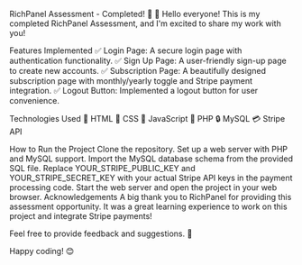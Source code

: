 RichPanel Assessment - Completed! :tada:
👋 Hello everyone! This is my completed RichPanel Assessment, and I'm excited to share my work with you!

Features Implemented
✅ Login Page: A secure login page with authentication functionality.
✅ Sign Up Page: A user-friendly sign-up page to create new accounts.
✅ Subscription Page: A beautifully designed subscription page with monthly/yearly toggle and Stripe payment integration.
✅ Logout Button: Implemented a logout button for user convenience.

Technologies Used
🔧 HTML
🎨 CSS
🧪 JavaScript
💾 PHP
🔒 MySQL
💳 Stripe API

How to Run the Project
Clone the repository.
Set up a web server with PHP and MySQL support.
Import the MySQL database schema from the provided SQL file.
Replace YOUR_STRIPE_PUBLIC_KEY and YOUR_STRIPE_SECRET_KEY with your actual Stripe API keys in the payment processing code.
Start the web server and open the project in your web browser.
Acknowledgements
A big thank you to RichPanel for providing this assessment opportunity. It was a great learning experience to work on this project and integrate Stripe payments!

Feel free to provide feedback and suggestions. 🙌

Happy coding! 😊
